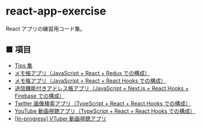 # react-app-exercise

React アプリの練習用コード集。

## ■ 項目

- [Tips 集](https://github.com/Yagami360/MachineLearning_Tips/#React)
- [メモ帳アプリ（JavaScript + React + Redux での構成）](https://github.com/Yagami360/MachineLearning_Tips/tree/master/front_end/web_app/30)
- [メモ帳アプリ（JavaScript + React + React Hooks での構成）](https://github.com/Yagami360/MachineLearning_Tips/tree/master/front_end/web_app/40)
- [送信機能付きアドレス帳アプリ（JavaScript + Next.js + React Hooks + Firebase での構成）](https://github.com/Yagami360/MachineLearning_Tips/tree/master/front_end/web_app/41)
- [Twitter 画像検索アプリ（TypeScript + React + React Hooks での構成）](https://github.com/Yagami360/react-app-exercise/tree/master/twitter-image-search-app)
- [YouTube 動画視聴アプリ（TypeScript + React + React Hooks での構成）](https://github.com/Yagami360/react-app-exercise/tree/master/youtube-video-view-app)
- [[In-progress] VTuber 動画視聴アプリ](https://github.com/Yagami360/react-app-exercise/tree/master/vtuber-video-view-app)
